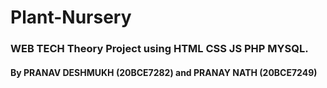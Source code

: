 # Plant-Nursery
### WEB TECH Theory Project using HTML CSS JS PHP MYSQL.
#### By PRANAV DESHMUKH (20BCE7282) and PRANAY NATH (20BCE7249)
